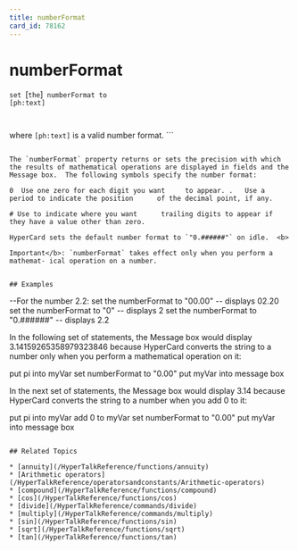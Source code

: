 ```yaml
---
title: numberFormat
card_id: 78162
---
```


# numberFormat

`set `[`the`]<code> numberFormat to [ph:text]

</code>where `[ph:text]` is a valid number format. ```
```

The `numberFormat` property returns or sets the precision with which the results of mathematical operations are displayed in fields and the Message box.  The following symbols specify the number format:

0  Use one zero for each digit you want     to appear. .   Use a period to indicate the position      of the decimal point, if any. 

# Use to indicate where you want      trailing digits to appear if      they have a value other than zero.  

HyperCard sets the default number format to `"0.######"` on idle.  <b>

Important</b>: `numberFormat` takes effect only when you perform a mathemat- ical operation on a number. 


## Examples

```
--For the number 2.2:
set the numberFormat to "00.00" -- displays 02.20
set the numberFormat to "0" -- displays 2
set the numberFormat to "0.######" -- displays 2.2

In the following set of statements, the Message box would display 3.14159265358979323846 because HyperCard converts the string to a number only when you perform a mathematical operation on it:

put pi into myVar
set numberFormat to "0.00"
put myVar into message box

In the next set of statements, the Message box would display 3.14 because HyperCard converts the string to a number when you add 0 to it:

put pi into myVar
add 0 to myVar
set numberFormat to "0.00"
put myVar into message box
```

## Related Topics

* [annuity](/HyperTalkReference/functions/annuity)
* [Arithmetic operators](/HyperTalkReference/operatorsandconstants/Arithmetic-operators)
* [compound](/HyperTalkReference/functions/compound)
* [cos](/HyperTalkReference/functions/cos)
* [divide](/HyperTalkReference/commands/divide)
* [multiply](/HyperTalkReference/commands/multiply)
* [sin](/HyperTalkReference/functions/sin)
* [sqrt](/HyperTalkReference/functions/sqrt)
* [tan](/HyperTalkReference/functions/tan)
